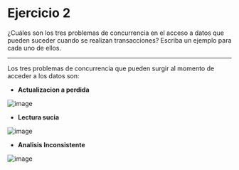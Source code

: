 # Ejercicio 2
¿Cuáles son los tres problemas de concurrencia en el acceso a datos que pueden suceder cuando se realizan
transacciones? Escriba un ejemplo para cada uno de ellos.

---

Los tres problemas de concurrencia que pueden surgir al momento de acceder a los datos son:

- **Actualizacion a perdida**
    
![image](https://github.com/user-attachments/assets/fb3a2bec-14a2-494e-bd0e-a10488250d4f)

   - **Lectura sucia**
    
![image](https://github.com/user-attachments/assets/9953c324-8c1d-46a6-bcba-c258420b6782)
    
- **Analisis Inconsistente**
    
![image](https://github.com/user-attachments/assets/12b8b826-9eb3-4a5a-b59b-e4c4e6a29221)
